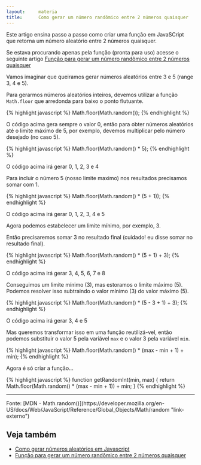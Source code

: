 ```yaml
---
layout:     materia
title:      Como gerar um número randômico entre 2 números quaisquer
---
```


Este artigo ensina passo a passo como criar uma função em JavaSCript que retorna um número aleatório entre 2 números quaisquer.

Se estava procurando apenas pela função (pronta para uso) acesse o seguinte artigo
[Função para gerar um número randômico entre 2 números quaisquer](/javascript/funcao-gerar-aleatorios-entre-2-numeros/ "Função para gerar um número randômico entre 2 números quaisquer")

Vamos imaginar que queiramos gerar números aleatórios entre 3 e 5 (range 3, 4 e 5).

Para gerarmos números aleatórios inteiros, devemos utilizar a função `Math.floor` que arredonda para baixo o ponto flutuante.

{% highlight javascript %}
    Math.floor(Math.random());
{% endhighlight %}


O código acima gera sempre o valor 0, então para obter números aleatórios até o limite máximo de 5, por exemplo, devemos
multiplicar pelo número desejado (no caso 5).

{% highlight javascript %}
    Math.floor(Math.random() * 5);
{% endhighlight %}


O código acima irá gerar 0, 1, 2, 3 e 4

Para incluir o número 5 (nosso limite maximo) nos resultados precisamos somar com 1.

{% highlight javascript %}
    Math.floor(Math.random() * (5 + 1));
{% endhighlight %}


O código acima irá gerar 0, 1, 2, 3, 4 e 5

Agora podemos estabelecer um limite mínimo, por exemplo, 3.

Então precisaremos somar 3 no resultado final (cuidado! eu disse somar no resultado final).

{% highlight javascript %}
    Math.floor(Math.random() * (5 + 1) + 3);
{% endhighlight %}


O código acima irá gerar 3, 4, 5, 6, 7 e 8

Conseguimos um limite mínimo (3), mas estoramos o limite máximo (5). Podemos resolver isso subtraindo o valor mínimo (3)
do valor máximo (5).

{% highlight javascript %}
    Math.floor(Math.random() * (5 - 3 + 1) + 3);
{% endhighlight %}


O código acima irá gerar 3, 4 e 5

Mas queremos transformar isso em uma função reutilizá-vel, então podemos substituir o valor 5 pela variável `max` e o 
valor 3 pela variável `min`.

{% highlight javascript %}
    Math.floor(Math.random() * (max - min + 1) + min);
{% endhighlight %}


Agora é só criar a função...

{% highlight javascript %}
function getRandomInt(min, max) {
    return Math.floor(Math.random() * (max - min + 1)) + min;
}
{% endhighlight %}

<hr>
Fonte: [MDN - Math.random()](https://developer.mozilla.org/en-US/docs/Web/JavaScript/Reference/Global_Objects/Math/random "link-externo")


Veja também
---

- [Como gerar números aleatórios em Javascript](/javascript/numeros-aleatorios/ "Como gerar números aleatórios em Javascript")
- [Função para gerar um número randômico entre 2 números quaisquer](/javascript/funcao-gerar-aleatorios-entre-2-numeros/ "Função para gerar um número randômico entre 2 números quaisquer")


